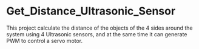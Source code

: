 # Get_Distance_Ultrasonic_Sensor
This project calculate the distance of the objects of the 4 sides around the system using 4 Ultrasonic sensors, and at the same time it can generate PWM to control a servo motor.
